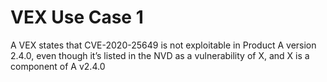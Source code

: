 # VEX Use Case 1

A VEX states that CVE-2020-25649 is not exploitable in Product A version 2.4.0, even though it’s 
listed in the NVD as a vulnerability of X, and X is a component of A v2.4.0
